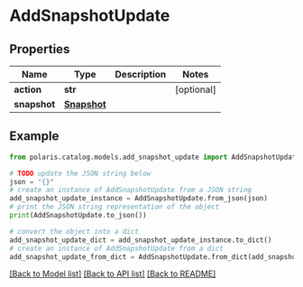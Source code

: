 <!--

 Licensed to the Apache Software Foundation (ASF) under one
 or more contributor license agreements.  See the NOTICE file
 distributed with this work for additional information
 regarding copyright ownership.  The ASF licenses this file
 to you under the Apache License, Version 2.0 (the
 "License"); you may not use this file except in compliance
 with the License.  You may obtain a copy of the License at

   http://www.apache.org/licenses/LICENSE-2.0

 Unless required by applicable law or agreed to in writing,
 software distributed under the License is distributed on an
 "AS IS" BASIS, WITHOUT WARRANTIES OR CONDITIONS OF ANY
 KIND, either express or implied.  See the License for the
 specific language governing permissions and limitations
 under the License.

-->
# AddSnapshotUpdate


## Properties

Name | Type | Description | Notes
------------ | ------------- | ------------- | -------------
**action** | **str** |  | [optional] 
**snapshot** | [**Snapshot**](Snapshot.md) |  | 

## Example

```python
from polaris.catalog.models.add_snapshot_update import AddSnapshotUpdate

# TODO update the JSON string below
json = "{}"
# create an instance of AddSnapshotUpdate from a JSON string
add_snapshot_update_instance = AddSnapshotUpdate.from_json(json)
# print the JSON string representation of the object
print(AddSnapshotUpdate.to_json())

# convert the object into a dict
add_snapshot_update_dict = add_snapshot_update_instance.to_dict()
# create an instance of AddSnapshotUpdate from a dict
add_snapshot_update_from_dict = AddSnapshotUpdate.from_dict(add_snapshot_update_dict)
```
[[Back to Model list]](../README.md#documentation-for-models) [[Back to API list]](../README.md#documentation-for-api-endpoints) [[Back to README]](../README.md)


